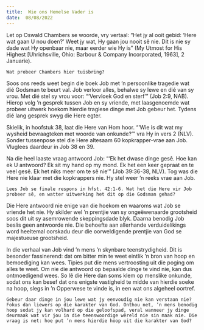 ```yaml
---
title:  Wie ons Hemelse Vader is
date:  08/08/2022
---
```


Let op Oswald Chambers se woorde, vry vertaal: “Het jy al ooit gebid: ‘Here wat gaan U nou doen?’ Weet jy wat, Hy gaan jou nooit sê nie. Dit is nie sy dade wat Hy openbaar nie, maar eerder wie Hy is” (My Utmost for His Highest [Uhrichsville, Ohio: Barbour & Company Incorporated, 1963], 2 Januarie).

`Wat probeer Chambers hier tuisbring?`

Soos ons reeds weet begin die boek Job met ’n persoonlike tragedie wat dié Godsman te beurt val. Job verloor alles, behalwe sy lewe en dié van sy vrou. Met dié stel sy vrou voor: “‘Vervloek God en sterf’” (Job 2:9, NAB). Hierop volg ’n gesprek tussen Job en sy vriende, met laasgenoemde wat probeer uitwerk hoekom hierdie tragiese dinge met Job gebeur het. Tydens dié lang gesprek swyg die Here egter.

Skielik, in hoofstuk 38, laat die Here van Hom hoor. “‘Wie is dit wat my wysheid bevraagteken met woorde van onkunde?’” vra Hy in vers 2 (NLV). Sonder tussenpose stel die Here altesaam 60 kopkrapper-vrae aan Job. Vluglees daardeur in Job 38 en 39.

Na die heel laaste vraag antwoord Job: “‘Ek het dwase dinge gesê. Hoe kan ek U antwoord? Ek sit my hand op my mond. Ek het een keer gepraat en te veel gesê. Ek het niks meer om te sê nie’” (Job 39:36-38, NLV). Tog was die Here nie klaar met die kopkrappers nie. Hy stel weer ’n reeks vrae aan Job.

`Lees Job se finale respons in hfst. 42:1-6. Wat het die Here vir Job probeer sê, en watter uitwerking het dit op die Godsman gehad?`

Die Here antwoord nie enige van die hoekom en waaroms wat Job se vriende het nie. Hy skilder wel ’n prentjie van sy ongeëwenaarde grootsheid soos dit uit sy asemrowende skeppingsdade blyk. Daarna benodig Job beslis geen antwoorde nie. Die behoefte aan allerhande verduidelikings word heeltemal oorskadu deur die oorweldigende prentjie van God se majestueuse grootsheid.

In die verhaal van Job vind ’n mens ’n skynbare teenstrydigheid. Dit is besonder fassinerend: dat om bitter min te weet eintlik ’n bron van hoop en bemoediging kan wees. Tipies put die mens vertroosting uit die poging om alles te weet. Om nie die antwoord op bepaalde dinge te vind nie, kan dus ontmoedigend wees. So lê die Here dan soms klem op menslike onkunde, sodat ons kan besef dat ons enigste vastigheid te midde van hierdie soeke na hoop, slegs in ’n Opperwese te vinde is, in een wat ons algeheel oortref.

`Gebeur daar dinge in jou lewe wat jy eenvoudig nie kan verstaan nie? Fokus dan liewers op die karakter van God. Onthou net, ’n mens benodig hoop sodat jy kan volhard op die geloofspad, veral wanneer jy dinge deurmaak wat vir jou in die teenswoordige wêreld nie sin maak nie. Die vraag is net: hoe put ’n mens hierdie hoop uit die karakter van God?`